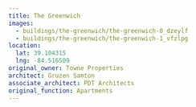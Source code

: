 ```yaml
---
title: The Greenwich
images:
  - buildings/the-greenwich/the-greenwich-0_dzeylf
  - buildings/the-greenwich/the-greenwich-1_vfzlpg
location:
  lat: 39.104315
  lng: -84.516509
original_owner: Towne Properties
architect: Gruzen Samton
associate_architect: PDT Architects
original_function: Apartments
---
```


